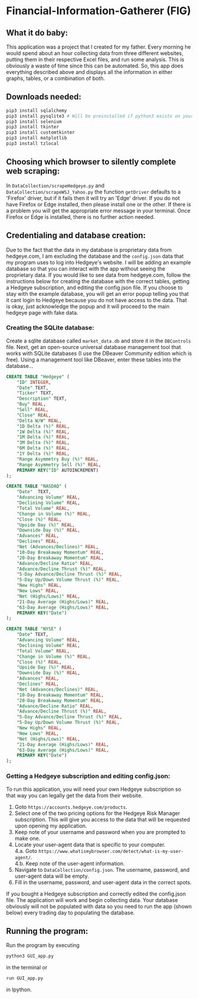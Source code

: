 # Financial-Information-Gatherer (FIG)

## What it do baby:
This application was a project that I created for my father. Every morning he would spend about an hour collecting data from three different websites, putting them in their respective Excel files, and run some analysis. This is obviously a waste of time since this can be automated. So, this app does everything described above and displays all the information in either graphs, tables, or a combination of both.

## Downloads needed:
```bash
pip3 install sqlalchemy  
pip3 install pysqlite3 # Will be preinstalled if python3 exists on your device
pip3 install selenium  
pip3 install tkinter
pip3 install customtkinter  
pip3 install matplotlib
pip3 install tzlocal
```

## Choosing which browser to silently complete web scraping:
In `DataCollection/scrapeHedgeye.py` and `DataCollection/scrapeWSJ_Yahoo.py` the function `getDriver` defaults to a 'Firefox' driver, but if it fails then it will try an 'Edge' driver. If you do not have Firefox or Edge installed, then please install one or the other. If there is a problem you will get the appropriate error message in your terminal. Once Firefox or Edge is installed, there is no further action needed.

## Credentialing and database creation:
Due to the fact that the data in my database is proprietary data from hedgeye.com, I am excluding the database and the `config.json` data that my program uses to log into Hedgeye's website. I will be adding an example database so that you can interact with the app without seeing the proprietary data. If you would like to see data from hedgeye.com, follow the instructions below for creating the database with the correct tables, getting a Hedgeye subscription, and editing the config.json file. If you choose to stay with the example database, you will get an error popup telling you that it cant login to Hedgeye because you do not have access to the data. That is okay, just acknowledge the popup and it will proceed to the main hedgeye page with fake data.

### Creating the SQLite database:
Create a sqlite database called `market_data.db` and store it in the `DBControls` file. Next, get an open-source universal database management tool that works with SQLite databases (I use the DBeaver Community edition which is free). Using a management tool like DBeaver, enter these tables into the database...
```sql
CREATE TABLE "Hedgeye" (
	"ID" INTEGER,
	"Date" TEXT,
	"Ticker" TEXT,
	"Description" TEXT,
	"Buy" REAL,
	"Sell" REAL,
	"Close" REAL,
	"Delta W/W" REAL,
	"1D Delta (%)" REAL,
	"1W Delta (%)" REAL,
	"1M Delta (%)" REAL,
	"3M Delta (%)" REAL,
	"6M Delta (%)" REAL,
	"1Y Delta (%)" REAL,
	"Range Asymmetry Buy (%)" REAL,
	"Range Asymmetry Sell (%)" REAL,
	PRIMARY KEY("ID" AUTOINCREMENT)
);

CREATE TABLE "NASDAQ" (
	"Date"	TEXT,
	"Advancing Volume" REAL,
	"Declining Volume" REAL,
	"Total Volume" REAL,
	"Change in Volume (%)" REAL,
	"Close (%)" REAL,
	"Upside Day (%)" REAL,
	"Downside Day (%)" REAL,
	"Advances" REAL,
	"Declines" REAL,
	"Net (Advances/Declines)" REAL,
	"10-Day Breakaway Momentum" REAL,
	"20-Day Breakaway Momentum" REAL,
	"Advance/Decline Ratio"	REAL,
	"Advance/Decline Thrust (%)" REAL,
	"5-Day Advance/Decline Thrust (%)" REAL,
	"5-Day Up/Down Volume Thrust (%)" REAL,
	"New Highs"	REAL,
	"New Lows" REAL,
	"Net (Highs/Lows)" REAL,
	"21-Day Average (Highs/Lows)" REAL,
	"63-Day Average (Highs/Lows)" REAL,
	PRIMARY KEY("Date")
);

CREATE TABLE "NYSE" (
	"Date" TEXT,
	"Advancing Volume" REAL,
	"Declining Volume" REAL,
	"Total Volume" REAL,
	"Change in Volume (%)" REAL,
	"Close (%)"	REAL,
	"Upside Day (%)" REAL,
	"Downside Day (%)" REAL,
	"Advances" REAL,
	"Declines" REAL,
	"Net (Advances/Declines)" REAL,
	"10-Day Breakaway Momentum" REAL,
	"20-Day Breakaway Momentum"	REAL,
	"Advance/Decline Ratio"	REAL,
	"Advance/Decline Thrust (%)" REAL,
	"5-Day Advance/Decline Thrust (%)" REAL,
	"5-Day Up/Down Volume Thrust (%)" REAL,
	"New Highs"	REAL,
	"New Lows" REAL,
	"Net (Highs/Lows)" REAL,
	"21-Day Average (Highs/Lows)" REAL,
	"63-Day Average (Highs/Lows)" REAL,
	PRIMARY KEY("Date")
);
```
### Getting a Hedgeye subscription and editing config.json:
To run this application, you will need your own Hedgeye subscription so that way you can legally get the data from their website.  
1. Goto `https://accounts.hedgeye.com/products`.  
2. Select one of the two pricing options for the Hedgeye Risk Manager subscription. This will give you access to the data that will be requested upon opening my application.  
3. Keep note of your username and password when you are prompted to make one.
4. Locate your user-agent data that is specific to your computer.   
4.a. Goto `https://www.whatismybrowser.com/detect/what-is-my-user-agent/`.  
4.b. Keep note of the user-agent information.
5. Navigate to `DataCollection/config.json`. The username, password, and user-agent data will be empty.
6. Fill in the username, password, and user-agent data in the correct spots.

If you bought a Hedgeye subscription and correctly edited the config.json file. The application will work and begin collecting data. Your database obviously will not be populated with data so you need to run the app (shown below) every trading day to populating the database.

## Running the program:
Run the program by executing
```bash
python3 GUI_app.py 
```
in the terminal or 
```bash
run GUI_app.py
```
in Ipython.